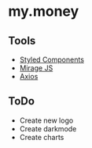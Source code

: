# my.money

## Tools

- [Styled Components](https://styled-components.com)
- [Mirage JS](https://miragejs.com)
- [Axios](https://github.com/axios/axios)

## ToDo

- Create new logo
- Create darkmode
- Create charts

